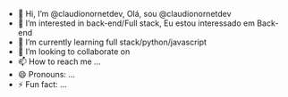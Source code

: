 - 👋 Hi, I’m @claudionornetdev, Olá, sou @claudionornetdev
- 👀 I’m interested in back-end/Full stack, Eu estou interessado em Back-end
- 🌱 I’m currently learning full stack/python/javascript 
- 💞️ I’m looking to collaborate on 
- 📫 How to reach me ...
- 😄 Pronouns: ...
- ⚡ Fun fact: ...

<!---
claudionornetdev/claudionornetdev is a ✨ special ✨ repository because its `README.md` (this file) appears on your GitHub profile.
You can click the Preview link to take a look at your changes.
--->
